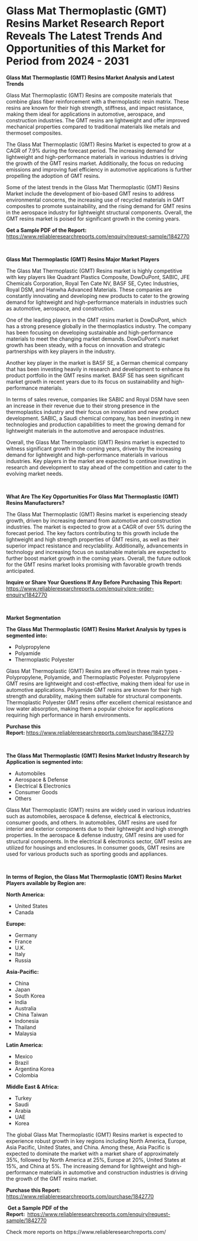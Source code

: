 <p><h1>Glass Mat Thermoplastic (GMT) Resins Market Research Report Reveals The Latest Trends And Opportunities of this Market for Period from 2024 - 2031</h1></p><p><strong>Glass Mat Thermoplastic (GMT) Resins Market Analysis and Latest Trends</strong></p>
<p><p>Glass Mat Thermoplastic (GMT) Resins are composite materials that combine glass fiber reinforcement with a thermoplastic resin matrix. These resins are known for their high strength, stiffness, and impact resistance, making them ideal for applications in automotive, aerospace, and construction industries. The GMT resins are lightweight and offer improved mechanical properties compared to traditional materials like metals and thermoset composites.</p><p>The Glass Mat Thermoplastic (GMT) Resins Market is expected to grow at a CAGR of 7.9% during the forecast period. The increasing demand for lightweight and high-performance materials in various industries is driving the growth of the GMT resins market. Additionally, the focus on reducing emissions and improving fuel efficiency in automotive applications is further propelling the adoption of GMT resins.</p><p>Some of the latest trends in the Glass Mat Thermoplastic (GMT) Resins Market include the development of bio-based GMT resins to address environmental concerns, the increasing use of recycled materials in GMT composites to promote sustainability, and the rising demand for GMT resins in the aerospace industry for lightweight structural components. Overall, the GMT resins market is poised for significant growth in the coming years.</p></p>
<p><strong>Get a Sample PDF of the Report:&nbsp;</strong> <a href="https://www.reliableresearchreports.com/enquiry/request-sample/1842770">https://www.reliableresearchreports.com/enquiry/request-sample/1842770</a></p>
<p>&nbsp;</p>
<p><strong>Glass Mat Thermoplastic (GMT) Resins Major Market Players</strong></p>
<p><p>The Glass Mat Thermoplastic (GMT) Resins market is highly competitive with key players like Quadrant Plastics Composite, DowDuPont, SABIC, JFE Chemicals Corporation, Royal Ten Cate NV, BASF SE, Cytec Industries, Royal DSM, and Hanwha Advanced Materials. These companies are constantly innovating and developing new products to cater to the growing demand for lightweight and high-performance materials in industries such as automotive, aerospace, and construction.</p><p>One of the leading players in the GMT resins market is DowDuPont, which has a strong presence globally in the thermoplastics industry. The company has been focusing on developing sustainable and high-performance materials to meet the changing market demands. DowDuPont's market growth has been steady, with a focus on innovation and strategic partnerships with key players in the industry.</p><p>Another key player in the market is BASF SE, a German chemical company that has been investing heavily in research and development to enhance its product portfolio in the GMT resins market. BASF SE has seen significant market growth in recent years due to its focus on sustainability and high-performance materials.</p><p>In terms of sales revenue, companies like SABIC and Royal DSM have seen an increase in their revenue due to their strong presence in the thermoplastics industry and their focus on innovation and new product development. SABIC, a Saudi chemical company, has been investing in new technologies and production capabilities to meet the growing demand for lightweight materials in the automotive and aerospace industries.</p><p>Overall, the Glass Mat Thermoplastic (GMT) Resins market is expected to witness significant growth in the coming years, driven by the increasing demand for lightweight and high-performance materials in various industries. Key players in the market are expected to continue investing in research and development to stay ahead of the competition and cater to the evolving market needs.</p></p>
<p>&nbsp;</p>
<p><strong>What Are The Key Opportunities For Glass Mat Thermoplastic (GMT) Resins Manufacturers?</strong></p>
<p><p>The Glass Mat Thermoplastic (GMT) Resins market is experiencing steady growth, driven by increasing demand from automotive and construction industries. The market is expected to grow at a CAGR of over 5% during the forecast period. The key factors contributing to this growth include the lightweight and high strength properties of GMT resins, as well as their superior impact resistance and recyclability. Additionally, advancements in technology and increasing focus on sustainable materials are expected to further boost market growth in the coming years. Overall, the future outlook for the GMT resins market looks promising with favorable growth trends anticipated.</p></p>
<p><strong>Inquire or Share Your Questions If Any Before Purchasing This Report:</strong> <a href="https://www.reliableresearchreports.com/enquiry/pre-order-enquiry/1842770">https://www.reliableresearchreports.com/enquiry/pre-order-enquiry/1842770</a></p>
<p>&nbsp;</p>
<p><strong>Market Segmentation</strong></p>
<p><strong>The Glass Mat Thermoplastic (GMT) Resins Market Analysis by types is segmented into:</strong></p>
<p><ul><li>Polypropylene</li><li>Polyamide</li><li>Thermoplastic Polyester</li></ul></p>
<p><p>Glass Mat Thermoplastic (GMT) Resins are offered in three main types - Polypropylene, Polyamide, and Thermoplastic Polyester. Polypropylene GMT resins are lightweight and cost-effective, making them ideal for use in automotive applications. Polyamide GMT resins are known for their high strength and durability, making them suitable for structural components. Thermoplastic Polyester GMT resins offer excellent chemical resistance and low water absorption, making them a popular choice for applications requiring high performance in harsh environments.</p></p>
<p><strong>Purchase this Report:&nbsp;</strong><a href="https://www.reliableresearchreports.com/purchase/1842770">https://www.reliableresearchreports.com/purchase/1842770</a></p>
<p>&nbsp;</p>
<p><strong>The Glass Mat Thermoplastic (GMT) Resins Market Industry Research by Application is segmented into:</strong></p>
<p><ul><li>Automobiles</li><li>Aerospace & Defense</li><li>Electrical & Electronics</li><li>Consumer Goods</li><li>Others</li></ul></p>
<p><p>Glass Mat Thermoplastic (GMT) resins are widely used in various industries such as automobiles, aerospace & defense, electrical & electronics, consumer goods, and others. In automobiles, GMT resins are used for interior and exterior components due to their lightweight and high strength properties. In the aerospace & defense industry, GMT resins are used for structural components. In the electrical & electronics sector, GMT resins are utilized for housings and enclosures. In consumer goods, GMT resins are used for various products such as sporting goods and appliances.</p></p>
<p>&nbsp;</p>
<p><strong>In terms of Region, the Glass Mat Thermoplastic (GMT) Resins Market Players available by Region are:</strong></p>
<p>
    <p> <strong> North America: </strong>
        <ul>
            <li>United States</li>
            <li>Canada</li>
        </ul>
        </p> 
    <p> <strong> Europe: </strong>
        <ul>
            <li>Germany</li>
            <li>France</li>
            <li>U.K.</li>
            <li>Italy</li>
            <li>Russia</li>
        </ul>
        </p> 
    <p> <strong> Asia-Pacific: </strong>
        <ul>
            <li>China</li>
            <li>Japan</li>
            <li>South Korea</li>
            <li>India</li>
            <li>Australia</li>
            <li>China Taiwan</li>
            <li>Indonesia</li>
            <li>Thailand</li>
            <li>Malaysia</li>
        </ul>
        </p> 
    <p> <strong> Latin America: </strong>
        <ul>
            <li>Mexico</li>
            <li>Brazil</li>
            <li>Argentina Korea</li>
            <li>Colombia</li>
        </ul>
        </p> 
    <p> <strong> Middle East & Africa: </strong>
        <ul>
            <li>Turkey</li>
            <li>Saudi</li>
            <li>Arabia</li>
            <li>UAE</li>
            <li>Korea</li>
        </ul>
    </p>
    </p>
<p><p>The global Glass Mat Thermoplastic (GMT) Resins market is expected to experience robust growth in key regions including North America, Europe, Asia Pacific, United States, and China. Among these, Asia Pacific is expected to dominate the market with a market share of approximately 35%, followed by North America at 25%, Europe at 20%, United States at 15%, and China at 5%. The increasing demand for lightweight and high-performance materials in automotive and construction industries is driving the growth of the GMT resins market.</p></p>
<p><strong>Purchase this Report: </strong><a href="https://www.reliableresearchreports.com/purchase/1842770">https://www.reliableresearchreports.com/purchase/1842770</a></p>
<p>&nbsp;<strong>Get a Sample PDF of the Report:&nbsp;&nbsp;</strong><a href="https://www.reliableresearchreports.com/enquiry/request-sample/1842770">https://www.reliableresearchreports.com/enquiry/request-sample/1842770</a></p>
<p><strong></strong></p>
<p>Check more reports on https://www.reliableresearchreports.com/</p>